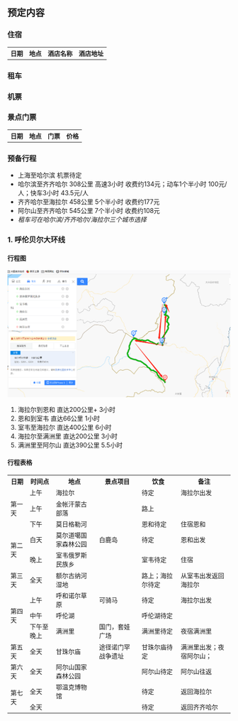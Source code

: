 ## 预定内容  

### 住宿  
<table>
	<tr>
		<th>日期</th>
		<th>地点</th>
		<th>酒店名称</th>
		<th>酒店地址</th>
	</tr>
</table>

### 租车  

### 机票 

### 景点门票  
<table>
	<tr>
		<th>日期</th>
		<th>地点</th>
		<th>门票</th>
		<th>价格</th>
	</tr>
</table>

### 预备行程
* 上海至哈尔滨 机票待定
* 哈尔滨至齐齐哈尔 308公里 高速3小时 收费约134元；动车1个半小时 100元/人；快车3小时 43.5元/人 
* 齐齐哈尔至海拉尔 458公里 5个半小时 收费约177元
* 阿尔山至齐齐哈尔 545公里 7个半小时 收费约108元 
* *租车可在哈尔滨/齐齐哈尔/海拉尔三个城市选择*

### 1. 呼伦贝尔大环线  
#### 行程图  
![大环线行程概图](https://github.com/kin122/duoankin.github.io/blob/main/life/7-mongolia-01.png)
1. 海拉尔到恩和 直达200公里+ 3小时
2. 恩和到室韦 直达66公里 1小时
3. 室韦至海拉尔 直达400公里 6小时
4. 海拉尔至满洲里 直达200公里 3小时
5. 满洲里至阿尔山 直达390公里 5.5小时

#### 行程表格  
<table>
	<tr>
	    <th>日期</th>
	    <th>时间点</th>
	    <th>地点</th>
	    <th>景点项目</th>
	    <th>饮食</th>
	    <th>备注</th>
	</tr >
	<tr >
	    <td rowspan="3">第一天</td>
	    <td> 上午</td>
	    <td>海拉尔</td>  
	    <td></td>
	    <td>待定</td>
	    <td>海拉尔出发 </td>
	</tr>
	<tr>
	    <td> 上午</td>
	    <td>金帐汗蒙古部落</td>
	    <td></td>
	    <td>路上</td>
	    <td></td>
	</tr>
	<tr>
	    <td >下午</td>
	    <td >莫日格勒河</td>
	    <td ></td>
	    <td >恩和待定</td>
	    <td >住宿恩和</td>
	</tr>
	<tr>
	    <td rowspan="2">第二天</td>
	    <td>白天</td>
	    <td>莫尔道噶国家森林公园</td>  
	    <td>白鹿岛</td>
	    <td>待定</td>
	    <td>恩和出发</td>
	</tr>
	<tr>
	    <td >晚上</td>
	    <td >室韦俄罗斯民族乡</td>
	    <td ></td>
	    <td >室韦待定</td>
	    <td >住宿</td>
	</tr>
	<tr>
	    <td rowspan="1">第三天</td>
	    <td >全天</td>
	    <td >额尔古纳河湿地</td>
	    <td ></td>
	    <td >路上；海拉尔待定</td>
	    <td >从室韦出发返回海拉尔</td>
	</tr>
	<tr>
	    <td rowspan="3">第四天</td>
	    <td >上午</td>
	    <td >呼和诺尔草原</td>
	    <td >可骑马</td>
	    <td >待定</td>
	    <td >海拉尔出发</td>
	</tr>
	<tr>
	    <td >中午</td>
	    <td >呼伦湖</td>
	    <td ></td>
	    <td >呼伦湖待定</td>
	    <td ></td>	
	</tr>
        <tr>
	    <td >下午至晚上</td>
	    <td >满洲里</td>
	    <td >国门，套娃广场</td>
	    <td >满洲里待定</td>
	    <td >夜宿满洲里</td>
	</tr>
	<tr>
	    <td rowspan="1">第五天</td>
	    <td >全天</td>
	    <td >甘珠尔庙</td>
	    <td >途径诺门罕战争遗址</td>
	    <td >甘珠尔庙待定</td>
	    <td >满洲里出发；夜宿阿尔山；</td>
	</tr>
	<tr>
	    <td rowspan="1">第六天</td>
	    <td >全天</td>
	    <td >阿尔山国家森林公园</td>
	    <td ></td>
	    <td >阿尔山待定</td>
	    <td >阿尔山往返</td>
	</tr>
	<tr>
	    <td rowspan="2">第七天</td>
	    <td >全天</td>
	    <td >鄂温克博物馆</td>
	    <td ></td>
	    <td >待定</td>
	    <td >返回海拉尔</td>
	</tr>
	<tr>
	    <td >全天</td>
	    <td ></td>
	    <td ></td>
	    <td >待定</td>
	    <td >返回齐齐哈尔</td>
	</tr>
</table>  


